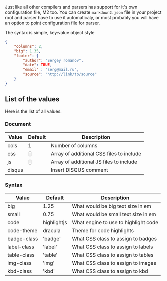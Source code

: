 Just like all other compilers and parsers has support for it's own configuration file, M2 too. You can create `markdown2.json` file in your project root and parser have to use it automaticaly, or most probably you will have an option to point configuration file for parser.

The syntax is simple, key:value object style

```json
{
    "columns": 2,
    "big": 1.35,
    "footer": {
        "author": "Sergey romanov",
        "date": TRUE,
        "email" : "serg@mail.ru",
        "source": "http://link/to/source"
    }
}
```

## List of the values

Here is the list of all values.

### Document

| Value  | Default | Description                              |
| ------ | ------- | ---------------------------------------- |
| cols   | 1       | Number of columns                        |
| css    | []      | Array of additional CSS files to include |
| js     | []      | Array of additional JS files to include  |
| disqus |         | Insert DISQUS comment                    |

### Syntax

| Value       | Default     | Description                          |
| ----------- | ----------- | ------------------------------------ |
| big         | 1.25        | What would be big text size in em    |
| small       | 0.75        | What would be small text size in em  |
| code        | highlightjs | What engine to use to highlight code |
| code-theme  | dracula     | Theme for code highlights            |
| badge-class | 'badge'     | What CSS class to assign to badges   |
| label-class | 'label'     | What CSS class to assign to labels   |
| table-class | 'table'     | What CSS class to assign to tables   |
| img-class   | 'img'       | What CSS class to assign to images   |
| kbd-class   | 'kbd'       | What CSS class to assign to kbd      |
